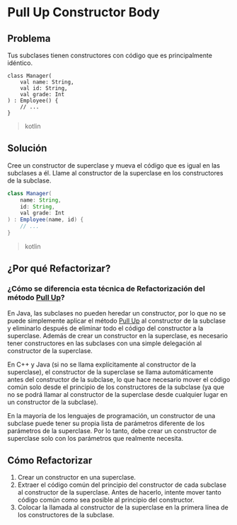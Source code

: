 # Pull Up Constructor Body

## Problema
Tus subclases tienen constructores con código que es principalmente idéntico.

```  
class Manager(
    val name: String,
    val id: String,
    val grade: Int
) : Employee() {
    // ...
}
```
>kotlin

## Solución
Cree un constructor de superclase y mueva el código que es igual en las subclases a él. Llame al constructor de la superclase en los constructores de la subclase.

``` Java 
class Manager(
    name: String,
    id: String,
    val grade: Int
) : Employee(name, id) {
    // ...
}

```
>kotlin
> 
## ¿Por qué Refactorizar?
### ¿Cómo se diferencia esta técnica de Refactorización del método [Pull Up](https://github.com/IES-Rafael-Alberti/EDES-P4.3.1-Refactoring/blob/123-refactoring-dealing-with-generalization-pull-up-method/RefactoringPattern/Pull-up-Method.md)?

En Java, las subclases no pueden heredar un constructor, por lo que no se puede simplemente aplicar el método [Pull Up](https://github.com/IES-Rafael-Alberti/EDES-P4.3.1-Refactoring/blob/123-refactoring-dealing-with-generalization-pull-up-method/RefactoringPattern/Pull-up-Method.md) al constructor de la subclase y eliminarlo después de eliminar todo el código del constructor a la superclase. Además de crear un constructor en la superclase, es necesario tener constructores en las subclases con una simple delegación al constructor de la superclase.

En C++ y Java (si no se llama explícitamente al constructor de la superclase), el constructor de la superclase se llama automáticamente antes del constructor de la subclase, lo que hace necesario mover el código común solo desde el principio de los constructores de la subclase (ya que no se podrá llamar al constructor de la superclase desde cualquier lugar en un constructor de la subclase).

En la mayoría de los lenguajes de programación, un constructor de una subclase puede tener su propia lista de parámetros diferente de los parámetros de la superclase. Por lo tanto, debe crear un constructor de superclase solo con los parámetros que realmente necesita.

## Cómo Refactorizar

1. Crear un constructor en una superclase.
2. Extraer el código común del principio del constructor de cada subclase al constructor de la superclase. Antes de hacerlo, intente mover tanto código común como sea posible al principio del constructor.
3. Colocar la llamada al constructor de la superclase en la primera línea de los constructores de la subclase.
